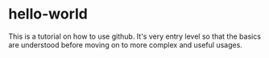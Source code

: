 # hello-world
This is a tutorial on how to use github. It's very entry level so that the basics are understood before moving on to more complex and useful usages.
